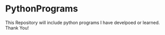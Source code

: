 # PythonPrograms
This Repository will include python programs I have develpoed or learned.
Thank You!
